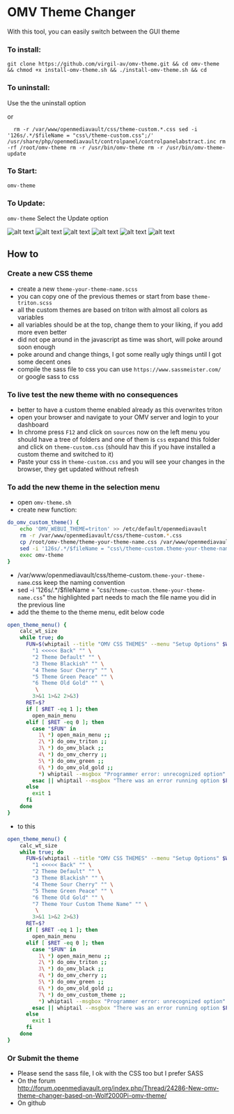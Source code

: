 # OMV Theme Changer

With this tool, you can easily switch between the GUI theme

### To install:         
`git clone https://github.com/virgil-av/omv-theme.git && cd omv-theme && chmod +x install-omv-theme.sh && ./install-omv-theme.sh && cd`

### To uninstall:       
Use the the uninstall option 

or

`  rm -r /var/www/openmediavault/css/theme-custom.*.css
   sed -i '126s/.*/$fileName = "css\/theme-custom.css";/' /usr/share/php/openmediavault/controlpanel/controlpanelabstract.inc
   rm -rf /root/omv-theme
   rm -r /usr/bin/omv-theme
   rm -r /usr/bin/omv-theme-update`

### To Start:                                       
`omv-theme`

### To Update:                                       
`omv-theme`
Select the Update option


![alt text](https://preview.ibb.co/ivZXKK/Selection_001.png "")
![alt text](https://preview.ibb.co/mQkTte/Selection_002.png "")
![alt text](https://preview.ibb.co/fJFiRz/Selection_003.png "")
![alt text](https://preview.ibb.co/bxfHmz/Selection_010.png "")
![alt text](https://preview.ibb.co/kbygDe/Selection_008.png "")
![alt text](https://preview.ibb.co/eqaHmz/Selection_011.png "")


## How to

### Create a new CSS theme

- create a new `theme-your-theme-name.scss`
- you can copy one of the previous themes or start from base `theme-triton.scss`
- all the custom themes are based on triton with almost all colors as variables
- all variables should be at the top, change them to your liking, if you add more even better
- did not ope around in the javascript as time was short, will poke around soon enough
- poke around and change things, I got some really ugly things until I got some decent ones
- compile the sass file to css you can use `https://www.sassmeister.com/` or google sass to css

### To live test the new theme with no consequences

- better to have a custom theme enabled already as this overwrites triton
- open your browser and navigate to your OMV server and login to your dashboard
- In chrome press `F12` and click on `sources` now on the left menu you should have a tree of folders and one of them is `css` expand this folder and click on `theme-custom.css` (should hav this if you have installed a custom theme and switched to it)
- Paste your css in `theme-custom.css` and you will see your changes in the browser, they get updated without refresh

### To add the new theme in the selection menu
- open `omv-theme.sh`
- create new function:

```bash
do_omv_custom_theme() {
    echo 'OMV_WEBUI_THEME=triton' >> /etc/default/openmediavault
    rm -r /var/www/openmediavault/css/theme-custom.*.css
    cp /root/omv-theme/theme-your-theme-name.css /var/www/openmediavault/css/theme-custom.theme-your-theme-name.css
    sed -i '126s/.*/$fileName = "css\/theme-custom.theme-your-theme-name.css";/' /usr/share/php/openmediavault/controlpanel/controlpanelabstract.inc
    exec omv-theme
}
```
- /var/www/openmediavault/css/theme-custom.`theme-your-theme-name`.css keep the naming convention
- sed -i '126s/.*/$fileName = "css\/`theme-custom.theme-your-theme-name.css`" the highlighted part needs to mach the file name you did in the previous line
- add the theme to the theme menu, edit below code 
```bash
open_theme_menu() {
    calc_wt_size
    while true; do
      FUN=$(whiptail --title "OMV CSS THEMES" --menu "Setup Options" $WT_HEIGHT $WT_WIDTH $WT_MENU_HEIGHT --cancel-button Back --ok-button Select \
        "1 <<<<< Back" "" \
        "2 Theme Default" "" \
        "3 Theme Blackish" "" \
        "4 Theme Sour Cherry" "" \
        "5 Theme Green Peace" "" \
        "6 Theme Old Gold" "" \
         \
        3>&1 1>&2 2>&3)
      RET=$?
      if [ $RET -eq 1 ]; then
        open_main_menu
      elif [ $RET -eq 0 ]; then
        case "$FUN" in
          1\ *) open_main_menu ;;
          2\ *) do_omv_triton ;;
          3\ *) do_omv_black ;;
          4\ *) do_omv_cherry ;;
          5\ *) do_omv_green ;;
          6\ *) do_omv_old_gold ;;
          *) whiptail --msgbox "Programmer error: unrecognized option" 20 40 1 ;;
        esac || whiptail --msgbox "There was an error running option $FUN" 20 40 1
      else
        exit 1
      fi
    done
}
```
- to this
```bash
open_theme_menu() {
    calc_wt_size
    while true; do
      FUN=$(whiptail --title "OMV CSS THEMES" --menu "Setup Options" $WT_HEIGHT $WT_WIDTH $WT_MENU_HEIGHT --cancel-button Back --ok-button Select \
        "1 <<<<< Back" "" \
        "2 Theme Default" "" \
        "3 Theme Blackish" "" \
        "4 Theme Sour Cherry" "" \
        "5 Theme Green Peace" "" \
        "6 Theme Old Gold" "" \
        "7 Theme Your Custom Theme Name" "" \
         \
        3>&1 1>&2 2>&3)
      RET=$?
      if [ $RET -eq 1 ]; then
        open_main_menu
      elif [ $RET -eq 0 ]; then
        case "$FUN" in
          1\ *) open_main_menu ;;
          2\ *) do_omv_triton ;;
          3\ *) do_omv_black ;;
          4\ *) do_omv_cherry ;;
          5\ *) do_omv_green ;;
          6\ *) do_omv_old_gold ;;
          7\ *) do_omv_custom_theme ;;
          *) whiptail --msgbox "Programmer error: unrecognized option" 20 40 1 ;;
        esac || whiptail --msgbox "There was an error running option $FUN" 20 40 1
      else
        exit 1
      fi
    done
}
```


### Or Submit the theme
- Please send the sass file, I ok with the CSS too but I prefer SASS
- On the forum http://forum.openmediavault.org/index.php/Thread/24286-New-omv-theme-changer-based-on-Wolf2000Pi-omv-theme/
- On github
                                    


